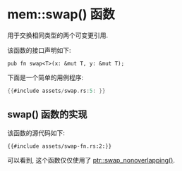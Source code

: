 # mem::swap() 函数

用于交换相同类型的两个可变更引用.

该函数的接口声明如下:

```rust, no_run
pub fn swap<T>(x: &mut T, y: &mut T);
```

下面是一个简单的用例程序:

```rust
{{#include assets/swap.rs:5: }}
```

## swap() 函数的实现

该函数的源代码如下:

```rust, no_run
{{#include assets/swap-fn.rs:2:}}
```

可以看到, 这个函数仅仅使用了 [ptr::swap_nonoverlapping()](../ptr-module/swap-nonoverlapping.md).
